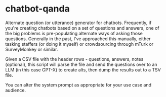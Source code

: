 # chatbot-qanda

Alternate question (or utterance) generator for chatbots.  Frequently, if you're creating chatbots based on a set of questions and answers, one of the big problems is pre-populating
alternate ways of asking those questions.  Generally in the past, I've approached this manually, either tasking staffers (or doing it myself) or crowdsourcing through mTurk or SurveyMonkey
or similar.

Given a CSV file with the header rows - questions, answers, notes (optional), this script will parse the file and send the questions over to an LLM (in this case GPT-X) to create alts, then dump the results out to a TSV file.

You can alter the system prompt as appropriate for your use case and audience.
